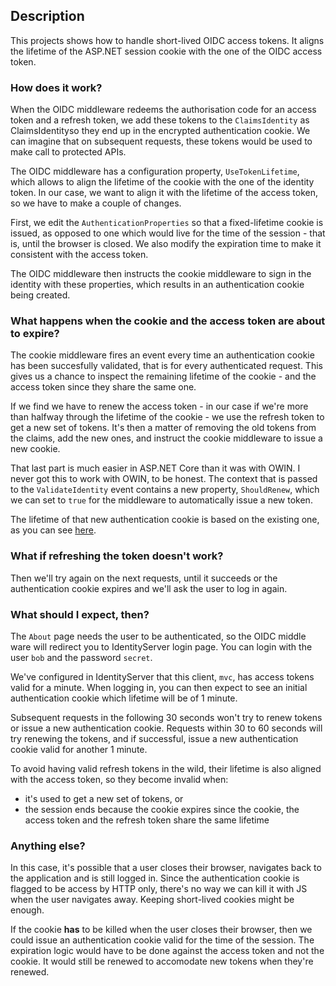 ## Description

This projects shows how to handle short-lived OIDC access tokens.
It aligns the lifetime of the ASP.NET session cookie with the one of the OIDC access token.

### How does it work?

When the OIDC middleware redeems the authorisation code for an access token and a refresh token, we add these tokens to the `ClaimsIdentity` as ClaimsIdentityso they end up in the encrypted authentication cookie.
We can imagine that on subsequent requests, these tokens would be used to make call to protected APIs.

The OIDC middleware has a configuration property, `UseTokenLifetime`, which allows to align the lifetime of the cookie with the one of the identity token.
In our case, we want to align it with the lifetime of the access token, so we have to make a couple of changes.

First, we edit the `AuthenticationProperties` so that a fixed-lifetime cookie is issued, as opposed to one which would live for the time of the session - that is, until the browser is closed.
We also modify the expiration time to make it consistent with the access token.

The OIDC middleware then instructs the cookie middleware to sign in the identity with these properties, which results in an authentication cookie being created.

### What happens when the cookie and the access token are about to expire?

The cookie middleware fires an event every time an authentication cookie has been succesfully validated, that is for every authenticated request.
This gives us a chance to inspect the remaining lifetime of the cookie - and the access token since they share the same one.

If we find we have to renew the access token - in our case if we're more than halfway through the lifetime of the cookie - we use the refresh token to get a new set of tokens.
It's then a matter of removing the old tokens from the claims, add the new ones, and instruct the cookie middleware to issue a new cookie.

That last part is much easier in ASP.NET Core than it was with OWIN. I never got this to work with OWIN, to be honest.
The context that is passed to the `ValidateIdentity` event contains a new property, `ShouldRenew`, which we can set to `true` for the middleware to automatically issue a new token.

The lifetime of that new authentication cookie is based on the existing one, as you can see [here](https://github.com/aspnet/Security/blob/3a5df89f1c06868cc6dd67997ea492c227a977fc/src/Microsoft.AspNetCore.Authentication.Cookies/CookieAuthenticationHandler.cs#L58).

### What if refreshing the token doesn't work?

Then we'll try again on the next requests, until it succeeds or the authentication cookie expires and we'll ask the user to log in again.

### What should I expect, then?

The `About` page needs the user to be authenticated, so the OIDC middle ware will redirect you to IdentityServer login page.
You can login with the user `bob` and the password `secret`.

We've configured in IdentityServer that this client, `mvc`, has access tokens valid for a minute.
When logging in, you can then expect to see an initial authentication cookie which lifetime will be of 1 minute.

Subsequent requests in the following 30 seconds won't try to renew tokens or issue a new authentication cookie.
Requests within 30 to 60 seconds will try renewing the tokens, and if successful, issue a new authentication cookie valid for another 1 minute.

To avoid having valid refresh tokens in the wild, their lifetime is also aligned with the access token, so they become invalid when:

 - it's used to get a new set of tokens, or
 - the session ends because the cookie expires since the cookie, the access token and the refresh token share the same lifetime

### Anything else?

In this case, it's possible that a user closes their browser, navigates back to the application and is still logged in.
Since the authentication cookie is flagged to be access by HTTP only, there's no way we can kill it with JS when the user navigates away.
Keeping short-lived cookies might be enough.

If the cookie **has** to be killed when the user closes their browser, then we could issue an authentication cookie valid for the time of the session.
The expiration logic would have to be done against the access token and not the cookie.
It would still be renewed to accomodate new tokens when they're renewed.
